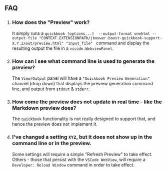 ## FAQ

1. ### How does the "Preview" work?
    
    It simply runs a
    `quickbook [options...]  --output-format onehtml --output-file "CONTEXT.EXTENSIONPATH/jbouwer.boost-quickbook-support-X.Y.Z/out/preview.html" "input_file" `
    command and display the resulting output the file in a `vscode.WebviewPanel`.

1. ### How can I see what command line is used to generate the preview?
    
    The `View/Output` panel will have a `"Quickbook Preview Generation"` channel (drop down) that displays the preview generation command line, and output from `stdout` & `stderr`.

1. ### How come the preview does not update in real time - like the Markdown preview does?
    
    The `quickbook` functionality is not really designed to support that, and hence the  preview does not implement it.

1. ### I've changed a setting `XYZ`, but it does not show up in the command line or in the preview.
    
    Some settings will require a simple "Refresh Preview" to take effect.
    Others - those that persist with the `VSCode WebView`, will require a `Developer: Reload Window` command
    in order to take effect.
